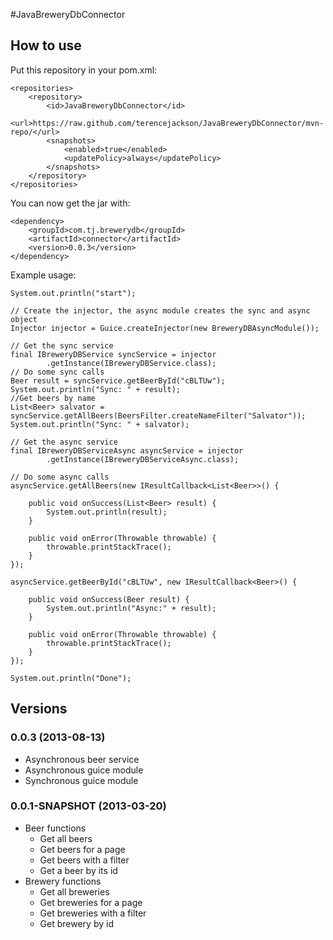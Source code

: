 #JavaBreweryDbConnector

## How to use

Put this repository in your pom.xml:

    <repositories>
    	<repository>
    		<id>JavaBreweryDbConnector</id>
    		<url>https://raw.github.com/terencejackson/JavaBreweryDbConnector/mvn-repo/</url>
    		<snapshots>
    			<enabled>true</enabled>
    			<updatePolicy>always</updatePolicy>
    		</snapshots>
    	</repository>
    </repositories>
	
You can now get the jar with:

    <dependency>
    	<groupId>com.tj.brewerydb</groupId>
    	<artifactId>connector</artifactId>
    	<version>0.0.3</version>
    </dependency>
    
Example usage:

	System.out.println("start");
	
	// Create the injector, the async module creates the sync and async object
	Injector injector = Guice.createInjector(new BreweryDBAsyncModule());
	
	// Get the sync service
	final IBreweryDBService syncService = injector
			.getInstance(IBreweryDBService.class);
	// Do some sync calls
	Beer result = syncService.getBeerById("cBLTUw");
	System.out.println("Sync: " + result);
	//Get beers by name
	List<Beer> salvator = syncService.getAllBeers(BeersFilter.createNameFilter("Salvator"));
	System.out.println("Sync: " + salvator);
	
	// Get the async service
	final IBreweryDBServiceAsync asyncService = injector
			.getInstance(IBreweryDBServiceAsync.class);
	
	// Do some async calls
	asyncService.getAllBeers(new IResultCallback<List<Beer>>() {
	
		public void onSuccess(List<Beer> result) {
			System.out.println(result);
		}
	
		public void onError(Throwable throwable) {
			throwable.printStackTrace();
		}
	});

	asyncService.getBeerById("cBLTUw", new IResultCallback<Beer>() {

		public void onSuccess(Beer result) {
			System.out.println("Async:" + result);
		}
	
		public void onError(Throwable throwable) {
			throwable.printStackTrace();
		}
	});
	 
	System.out.println("Done");
	    
## Versions
### 0.0.3 (2013-08-13)
* Asynchronous beer service
* Asynchronous guice module
* Synchronous guice module

### 0.0.1-SNAPSHOT (2013-03-20)
* Beer functions
    * Get all beers
    * Get beers for a page
    * Get beers with a filter
    * Get a beer by its id
* Brewery functions
    * Get all breweries
    * Get breweries for a page
    * Get breweries with a filter
    * Get brewery by id

